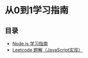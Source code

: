# 从0到1学习指南

## 目录

* [Node.js 学习指南](https://aaronlamz.github.io/node-learning-ebook)
* [ Leetcode 题解（JavaScript实现）](https://aaronlamz.github.io/leetcode-js)
